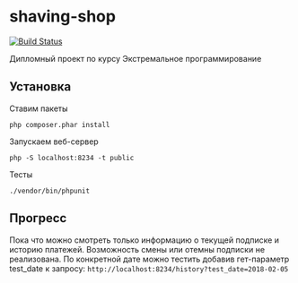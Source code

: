 # shaving-shop

[![Build Status](https://travis-ci.org/SamelVhatargh/shaving-shop.svg?branch=master)](https://travis-ci.org/SamelVhatargh/shaving-shop)

Дипломный проект по курсу Экстремальное программирование

## Установка
Ставим пакеты
```
php composer.phar install
```

Запускаем веб-сервер
```
php -S localhost:8234 -t public
```
Тесты
```
./vendor/bin/phpunit
```

## Прогресс
Пока что можно смотреть только информацию о текущей подписке и историю платежей. Возможность смены или отемны подписки не реализована. По конкретной дате можно тестить добавив гет-параметр test_date  к запросу: `http://localhost:8234/history?test_date=2018-02-05`